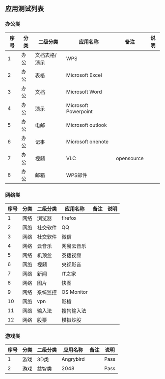 ## 应用测试列表

### 办公类

 序号|分类 | 二级分类 |应用名称 | 备注|说明
------------- | ------------- | ------------- |-------------| -------------| -------------
1|办公|文档表格/演示|WPS|
2|办公|表格|Microsoft Excel|
3|办公|文档|Microsoft Word|
4|办公|演示|Microsoft Powerpoint|
5|办公|电邮|Microsoft outlook|
6|办公|记事|Microsoft onenote|
7|办公|视频|VLC|opensource|
8|办公|邮箱|WPS邮件|

### 网络类

 序号|分类 | 二级分类 |应用名称 | 备注|说明
------------- | ------------- | ------------- |-------------| -------------| -------------
1|网络|浏览器|firefox|
2|网络|社交软件|QQ|
3|网络|社交软件|微信|
4|网络|云音乐|网易云音乐|
5|网络|机顶盒|泰捷视频|
6|网络|视频|央视影音|
7|网络|新闻|IT之家|
8|网络|图片|快图|
9|网络|系统监控|OS Monitor|
10|网络|vpn|影梭|
11|网络|输入法|搜狗输入法|
12|网络|股票|模拟炒股|


### 游戏类

 序号|分类 | 二级分类 |应用名称 | 备注|说明
------------- | ------------- | ------------- |-------------| -------------| -------------
1|游戏|3D类|Angrybird||Pass|
2|游戏|益智类|2048||Pass








